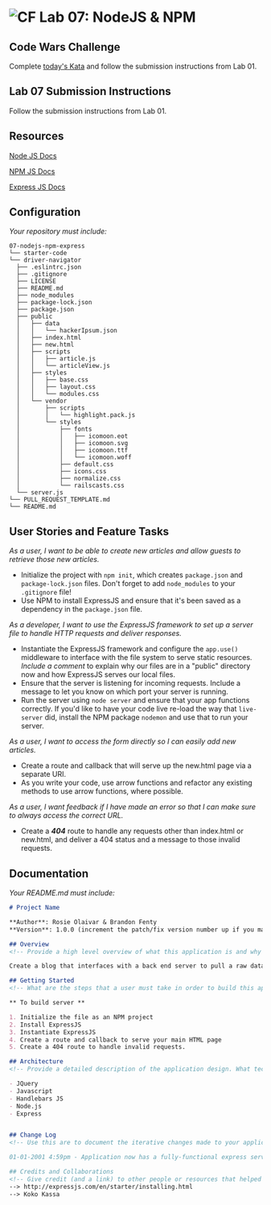 ![CF](https://camo.githubusercontent.com/70edab54bba80edb7493cad3135e9606781cbb6b/687474703a2f2f692e696d6775722e636f6d2f377635415363382e706e67) Lab 07: NodeJS & NPM
===

## Code Wars Challenge

Complete [today's Kata](https://www.codewars.com/kata/disemvowel-trolls) and follow the submission instructions from Lab 01.

## Lab 07 Submission Instructions
Follow the submission instructions from Lab 01.

## Resources  
[Node JS Docs](https://nodejs.org/en/)

[NPM JS Docs](https://docs.npmjs.com/)

[Express JS Docs](http://expressjs.com/en/4x/api.html)

## Configuration
_Your repository must include:_

```
07-nodejs-npm-express
└── starter-code
└── driver-navigator
  ├── .eslintrc.json
  ├── .gitignore
  ├── LICENSE
  ├── README.md
  ├── node_modules
  ├── package-lock.json
  ├── package.json
  ├── public
  │   ├── data
  │   │   └── hackerIpsum.json
  │   ├── index.html
  │   ├── new.html
  │   ├── scripts
  │   │   ├── article.js
  │   │   └── articleView.js
  │   ├── styles
  │   │   ├── base.css
  │   │   ├── layout.css
  │   │   └── modules.css
  │   └── vendor
  │       ├── scripts
  │       │   └── highlight.pack.js
  │       └── styles
  │           ├── fonts
  │           │   ├── icomoon.eot
  │           │   ├── icomoon.svg
  │           │   ├── icomoon.ttf
  │           │   └── icomoon.woff
  │           ├── default.css
  │           ├── icons.css
  │           ├── normalize.css
  │           └── railscasts.css
  └── server.js
└── PULL_REQUEST_TEMPLATE.md
└── README.md
```

## User Stories and Feature Tasks

*As a user, I want to be able to create new articles and allow guests to retrieve those new articles.*

- Initialize the project with `npm init`, which creates `package.json` and `package-lock.json` files. Don't forget to add `node_modules` to your `.gitignore` file!
-  Use NPM to install ExpressJS and ensure that it's been saved as a dependency in the `package.json` file.

*As a developer, I want to use the ExpressJS framework to set up a server file to handle HTTP requests and deliver responses.*

- Instantiate the ExpressJS framework and configure the `app.use()` middleware to interface with the file system to serve static resources. *Include a comment* to explain why our files are in a "public" directory now and how ExpressJS serves our local files.
- Ensure that the server is listening for incoming requests. Include a message to let you know on which port your server is running.
- Run the server using `node server` and ensure that your app functions correctly. If you'd like to have your code live re-load the way that `live-server` did, install the NPM package `nodemon` and use that to run your server.

*As a user, I want to access the form directly so I can easily add new articles.*

- Create a route and callback that will serve up the new.html page via a separate URI.
- As you write your code, use arrow functions and refactor any existing methods to use arrow functions, where possible.

*As a user, I want feedback if I have made an error so that I can make sure to always access the correct URL.*

- Create a ***404*** route to handle any requests other than index.html or new.html, and deliver a 404 status and a message to those invalid requests.

## Documentation
_Your README.md must include:_

```md
# Project Name

**Author**: Rosie Olaivar & Brandon Fenty
**Version**: 1.0.0 (increment the patch/fix version number up if you make more commits past your first submission)

## Overview
<!-- Provide a high level overview of what this application is and why you are building it, beyond the fact that it's an assignment for a Code Fellows 301 class. (i.e. What's your problem domain?) -->

Create a blog that interfaces with a back end server to pull a raw data object and render it as articles for the blog.

## Getting Started
<!-- What are the steps that a user must take in order to build this app on their own machine and get it running? -->

** To build server **

1. Initialize the file as an NPM project
2. Install ExpressJS 
3. Instantiate ExpressJS
4. Create a route and callback to serve your main HTML page
5. Create a 404 route to handle invalid requests.

## Architecture
<!-- Provide a detailed description of the application design. What technologies (languages, libraries, etc) you're using, and any other relevant design information. -->

- JQuery
- Javascript
- Handlebars JS
- Node.js
- Express


## Change Log
<!-- Use this are to document the iterative changes made to your application as each feature is successfully implemented. Use time stamps. Here's an examples:

01-01-2001 4:59pm - Application now has a fully-functional express server, with GET and POST routes for the book resource.

## Credits and Collaborations
<!-- Give credit (and a link) to other people or resources that helped you build this application. -->
--> http://expressjs.com/en/starter/installing.html
--> Koko Kassa
```
